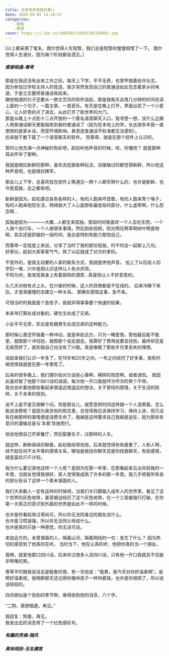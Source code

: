 ```yaml
---
title: 近来奇奇怪怪的事儿
date: 2020-04-02 14:18:52
categories:
    -随笔
    -感悟
cover: https://i.ibb.co/tD6F8Q3/20191203145002.jpg
---
```


[以上都采用了笔名，偶尔觉得人生短暂，我们总是短暂的惺惺相惜了一下。 偶尔觉得人生漫长，因为每个阶段都会遗忘。]
<!-- more -->
#####  感谢相遇-尊卑
那是在我还没有出来工作之前。每天上下学，平平无奇，也曾怀揣着些许壮志。  
因为参加过学校主持人的竞选，我才突然发现自己的普通话如此包含着家乡的味道，于是立志要把普通话练起来。    
跟他相遇的引子还要从一款文艺风的软件说起，那是我每天会用几分钟的时间去读上面的一个句子，一篇文章，一首音乐。有天是在晚上打开，界面出现了一个小爱心，让人好奇的点了进去，从此打开了新世界的大门。    
那是从晚上十点到十二点开放的一个匿名语音聊天入口，我寻思一想，没什么比跟人用普通话聊天更能锻炼到我的普通话了（因为在本地上的学，长达很多年我一直使用的是家乡话，而受环境影响，甚至连普通话不标准都无法感知）。      
后来就干脆下载了一个语音聊天的软件。
而尊卑，就是在那个软件上认识的。    

暂时让他充满一点神秘的色彩吧，起初听他声音的时候，哇，你懂吧？ 就是那种耳朵怀孕了那种。     
    
我就是贼拉新鲜的那种，喜欢去挖掘各种玩法，没接触过的都觉得新鲜，所以他这种声音吧，也是贼拉稀罕。    

那会儿上下学，总喜欢挂在软件上等遇见一两个人聊天啊什么的，也许是新鲜，也许是孤独，总之都有吧。      

新鲜是因为，起初遇见各色各样的人，有的人跑来哼首歌，有的人跑来秀个嗓子，有的人跑来抱怨生活，网络放大了人心底那些最低俗的部分，什么虚荣啊，什么怨念啊...     

孤独是因为————大概...人都生来孤独，那段时间我喜欢一个人去吃东西，一个人骑个自行车，一个人做很多事情，然后拍些视频，阳光啊花啊草啊树叶啊食物啊，其实还挺舒服的一段时间，我总是特别有能力取悦自己。       

而尊卑一定程度上来说，分享了当时了我的那份孤独，时不时会一起聊上几句。      
好家伙，起初大家客客气气，熟了以后就成了对方的爹妈。    

不意外的，是我主动要的人家的联系方式，我就是馋他声音。 加上了以后给人扣字扣一堆，兴许是刚认识这样让人有点厌烦。     
不知为何，我发现我身上有着舔狗的潜质...真是怪让人不好意思的。   

头几天对他有点上头，在兴奋的时候，这人的双商都是不在线的。 后来冷静下来后，才逐渐缓慢的去建立一种关系。 那确实感情这事，急不来。    

可惜当时的我就是个急性子，我就非得事事要个快速的结果。      

本来爷打算处成对象的，硬生生处成了兄弟。    

小女平平无奇，却总是有跟男生处成兄弟的这种能力。    

那时候心里还怀揣着一种冲动，就是奔赴远方，只为一睹爱情，管他最后能不能爱，就图那个冲动劲，就图那个说走就走。我算好了费用说要去找他，最终却还是无疾而终了，直到我自己也没有了兴致。真是像极了那些岁月里丢失的理想。    

说起来我们认识一年多了，在19岁和20岁之间，一年之间经历了好多事，我有时候觉得我就是在那一年里死了。      

后来的很多晚上，我们偶尔给对方说些心事啊，稀碎的抱怨啊，或者调侃。
我因此喜欢极了他那个四川话的调调，每次他一开口我就哼次哼次的笑个不停。      
我也总听着他那些看起来很遥远很遥远的想法，关于曾经的感情，关于生活的琐碎，关于未来的规划。      

说不上是不是互相解个闷，但是那会儿，就愿意把时间这样跟一个人浪费着。怎么能说浪费呢？是因为我世俗的观念里，总觉得我应该保持学习，保持上进，但凡没有在做那样的事情便是浪费生命了。我越是这样要求自己我越是逆反，因为那些有意识的灌输总是与‘本我’背驰而行。      

他说他想自己开家餐厅，然后娶妻生子，过那样的人生。      

就这样，断断续续的聊着，起初我经常找他，后来就觉得有些疲惫了，人和人啊，经不起任何不太平等的感情关系，哪怕是我找你聊天还是你找我聊天，有些感情，就是喜欢斤斤计较。        

我为什么要记录他这样一个人呢？是因为在那一年里，在那看起来云淡风轻我的一年里。当朋友觉得我很好，家人觉得我成熟了许多的那一年里。我几乎把我所有丧的部分告诉了这样一个素未谋面的人。     

我们大多数人一定有这样的时候吧，当我们半只脚踏入成年人的世界里，看见了这个世界的灰色地带，甚至被迫经历了这个灰色地带，在一个三观被强行打破，在你第一次真正的意识到外面的世界是如此不一样的时候。        

也许是你看起来过得尚可，所以你无法同身边的朋友说什么。    
也许是习惯逞强，所以你无法同父母说什么。    
也许是真的只是一种感觉，你无话可说。    

来自远方的，未曾谋面的人，隔着山河，隔着网线的一句：发生了什么？ 因为热切的感受到了他真的在听。  当时当下，他在认真的听，他把你真的当一个朋友。     

我啊，就爱他那口四川话，后来听过很多人说四川话，只有他一开口我就忍不住龇牙咧嘴的笑。    

尊卑平时跟我说话总是粗鲁的很，有一天他说：“我靠，我今天对你好温柔啊”。是啊好温柔呢，我喝醉那天还记得你像哄孩子一样哄着我，也许是你很困了，所以说话轻轻的。 
    
四月貌似是个告别的季节啊，难得收到他的消息，八个字。    
    
“二狗，感想相遇，再见。”

我回复：狗蛋，再见。    
我发出去的消息带了一个红色感叹号。 
    

#####  有趣的灵魂-随风  


#####  臭味相投-无名键客    


